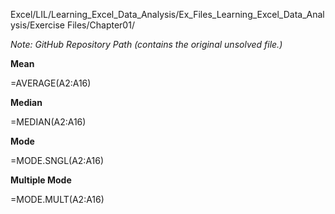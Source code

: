 Excel/LIL/Learning_Excel_Data_Analysis/Ex_Files_Learning_Excel_Data_Analysis/Exercise Files/Chapter01/

*Note: GitHub Repository Path (contains the original unsolved file.)*

**Mean**

=AVERAGE(A2:A16)

**Median**

=MEDIAN(A2:A16)

**Mode**

=MODE.SNGL(A2:A16)

**Multiple Mode**

=MODE.MULT(A2:A16)
